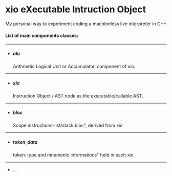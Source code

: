 # xio eXecutable Intruction Object
My personal way to experiment coding a machineless live interpreter in C++

#### List of main components classes:
---
- <h5>alu</h5> Arithmetic Logical Unit or Accumulator, component of xio.
---
 - <h5>xio</h5> Instruction Object / AST node as the executable/callable AST.
 ---
- <h5>bloc</h5> Scope instructions-list/stack bloc", derived from xio
---
- <h5>token_data</h5> token: type and mnemonic informations" held in each xio
---
- ...
